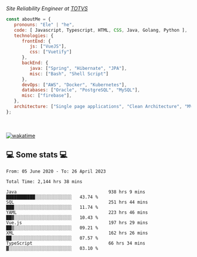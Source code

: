 <p><em>Site Reliability Engineer at <a href="https://www.totvs.com/">TOTVS</a></br>
</em></p>


```javascript
const aboutMe = {
   pronouns: "Ele" | "he",
   code: [ Javascript, Typescript, HTML, CSS, Java, Golang, Python ],
   technologies: {
      frontEnd: {
         js: ["VueJS"],
         css: ["Vuetify"]
      },
      backEnd: {
         java: ["Spring", "Hibernate", "JPA"],
         misc: ["Bash", "Shell Script"]
      },
      devOps: ["AWS", "Docker", "Kubernetes"],
      databases: ["Oracle", "PostgreSQL", "MySQL"],
      misc: ["firebase"],
   },
   architecture: ["Single page applications", "Clean Architecture", "MVC", "Microservices"],
};
```
</br></br>
[![wakatime](https://wakatime.com/badge/user/a3a8ed06-d304-4d6b-bc86-4adc418cdea7.svg)](https://wakatime.com/@a3a8ed06-d304-4d6b-bc86-4adc418cdea7)
<h2>💻 Some stats 💻</h2>

<!--START_SECTION:waka-->

```text
From: 05 June 2020 - To: 26 April 2023

Total Time: 2,144 hrs 38 mins

Java                                   938 hrs 9 mins  ███████████░░░░░░░░░░░░░░   43.74 %
SQL                                    251 hrs 44 mins ███░░░░░░░░░░░░░░░░░░░░░░   11.74 %
YAML                                   223 hrs 46 mins ██▓░░░░░░░░░░░░░░░░░░░░░░   10.43 %
Vue.js                                 197 hrs 29 mins ██▒░░░░░░░░░░░░░░░░░░░░░░   09.21 %
XML                                    162 hrs 26 mins ██░░░░░░░░░░░░░░░░░░░░░░░   07.57 %
TypeScript                             66 hrs 34 mins  ▓░░░░░░░░░░░░░░░░░░░░░░░░   03.10 %
```

<!--END_SECTION:waka-->
